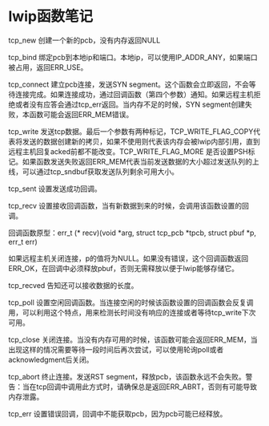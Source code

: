 # lwip函数笔记

tcp_new 创建一个新的pcb，没有内存返回NULL

tcp_bind 绑定pcb到本地ip和端口。本地ip，可以使用IP_ADDR_ANY，如果端口被占用，返回ERR_USE。

tcp_connect 建立pcb连接，发送SYN segment。这个函数会立即返回，不会等待连接完成。如果连接成功，通过回调函数（第四个参数）通知。如果远程主机拒绝或者没有应答会通过tcp_err返回。当内存不足的时候，SYN segment创建失败，本函数可能会返回ERR_MEM错误。

tcp_write 发送tcp数据。最后一个参数有两种标记，TCP_WRITE_FLAG_COPY代表将发送的数据创建新的拷贝，如果不使用则代表该内存会被lwip内部引用，直到远程主机回复acked前都不能改变。TCP_WRITE_FLAG_MORE 是否设置PSH标记。如果函数发送失败返回ERR_MEM代表当前发送数据的大小超过发送队列的上线，可以通过tcp_sndbuf获取发送队列剩余可用大小。


tcp_sent 设置发送成功回调。


tcp_recv 设置接收回调函数，当有新数据到来的时候，会调用该函数设置的回调。

回调函数原型：err_t (* recv)(void *arg, struct tcp_pcb *tpcb, struct pbuf *p, err_t err)

如果远程主机关闭连接，p的值将为NULL。如果没有错误，这个回调函数返回ERR_OK，在回调中必须释放pbuf，否则无需释放以便于lwip能够存储它。

tcp_recved 告知还可以接收数据的长度。


tcp_poll 设置空闲回调函数。当连接空闲的时候该函数设置的回调函数会反复调用，可以利用这个特点，用来检测长时间没有响应的连接或者等待tcp_write下次可用。


tcp_close 关闭连接。当没有内存可用的时候，该函数可能会返回ERR_MEM，当出现这样的情况需要等待一段时间后再次尝试，可以使用轮询poll或者acknowledgment后关闭。


tcp_abort 终止连接。发送RST segment，释放pcb，该函数永远不会失败。警告：当在tcp回调中调用此方式时，请确保总是返回ERR_ABRT，否则有可能导致内存泄露。

tcp_err 设置错误回调，回调中不能获取pcb，因为pcb可能已经释放。